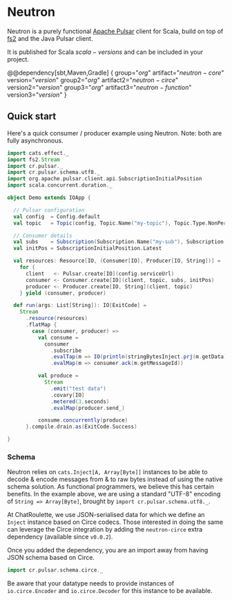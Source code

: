 # Neutron

Neutron is a purely functional [Apache Pulsar](https://pulsar.apache.org/) client for Scala, build on top of [fs2](https://fs2.io) and the Java Pulsar client.

It is published for Scala $scala-versions$ and can be included in your project.

@@dependency[sbt,Maven,Gradle] {
  group="$org$" artifact="$neutron-core$" version="$version$"
  group2="$org$" artifact2="$neutron-circe$" version2="$version$"
  group3="$org$" artifact3="$neutron-function$" version3="$version$"
}

## Quick start

Here's a quick consumer / producer example using Neutron. Note: both are fully asynchronous.

```scala mdoc:compile-only
import cats.effect._
import fs2.Stream
import cr.pulsar._
import cr.pulsar.schema.utf8._
import org.apache.pulsar.client.api.SubscriptionInitialPosition
import scala.concurrent.duration._

object Demo extends IOApp {

  // Pulsar configuration
  val config  = Config.default
  val topic   = Topic(config, Topic.Name("my-topic"), Topic.Type.NonPersistent)

  // Consumer details
  val subs    = Subscription(Subscription.Name("my-sub"), Subscription.Type.Shared)
  val initPos = SubscriptionInitialPosition.Latest

  val resources: Resource[IO, (Consumer[IO], Producer[IO, String])] =
    for {
      client   <- Pulsar.create[IO](config.serviceUrl)
      consumer <- Consumer.create[IO](client, topic, subs, initPos)
      producer <- Producer.create[IO, String](client, topic)
    } yield (consumer, producer)

  def run(args: List[String]): IO[ExitCode] =
    Stream
      .resource(resources)
      .flatMap {
        case (consumer, producer) =>
          val consume =
            consumer
              .subscribe
              .evalTap(m => IO(println(stringBytesInject.prj(m.getData))))
              .evalMap(m => consumer.ack(m.getMessageId))

          val produce =
            Stream
              .emit("test data")
              .covary[IO]
              .metered(3.seconds)
              .evalMap(producer.send_)

          consume.concurrently(produce)
      }.compile.drain.as(ExitCode.Success)

}
```

### Schema

Neutron relies on `cats.Inject[A, Array[Byte]]` instances to be able to decode & encode messages from & to raw bytes instead of using the native schema solution. As functional programmers, we believe this has certain benefits. In the example above, we are using a standard "UTF-8" encoding of `String => Array[Byte]`, brought by `import cr.pulsar.schema.utf8._`.

At ChatRoulette, we use JSON-serialised data for which we define an `Inject` instance based on Circe codecs. Those interested in doing the same can leverage the Circe integration by adding the `neutron-circe` extra dependency (available since `v0.0.2`).

Once you added the dependency, you are an import away from having JSON schema based on Circe.

```scala
import cr.pulsar.schema.circe._
```

Be aware that your datatype needs to provide instances of `io.circe.Encoder` and `io.circe.Decoder` for this instance to be available.
